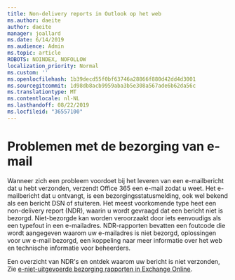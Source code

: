 ```yaml
---
title: Non-delivery reports in Outlook op het web
ms.author: daeite
author: daeite
manager: joallard
ms.date: 6/14/2019
ms.audience: Admin
ms.topic: article
ROBOTS: NOINDEX, NOFOLLOW
localization_priority: Normal
ms.custom: ''
ms.openlocfilehash: 1b39decd55f0bf63746a28866f880d42dd4d3001
ms.sourcegitcommit: 1d98db8acb9959aba3b5e308a567ade6b62da56c
ms.translationtype: MT
ms.contentlocale: nl-NL
ms.lasthandoff: 08/22/2019
ms.locfileid: "36557100"
---
```

# <a name="issues-with-email-delivery"></a>Problemen met de bezorging van e-mail

Wanneer zich een probleem voordoet bij het leveren van een e-mailbericht dat u hebt verzonden, verzendt Office 365 een e-mail zodat u weet. Het e-mailbericht dat u ontvangt, is een bezorgingsstatusmelding, ook wel bekend als een bericht DSN of stuiteren. Het meest voorkomende type heet een non-delivery report (NDR), waarin u wordt gevraagd dat een bericht niet is bezorgd. Niet-bezorgde kan worden veroorzaakt door iets eenvoudigs als een typefout in een e-mailadres. NDR-rapporten bevatten een foutcode die wordt aangegeven waarom uw e-mailadres is niet bezorgd, oplossingen voor uw e-mail bezorgd, een koppeling naar meer informatie over het web en technische informatie voor beheerders.

Een overzicht van NDR's en ontdek waarom uw bericht is niet verzonden, Zie [e-niet-uitgevoerde bezorging rapporten in Exchange Online](https://docs.microsoft.com/exchange/mail-flow-best-practices/non-delivery-reports-in-exchange-online/non-delivery-reports-in-exchange-online).